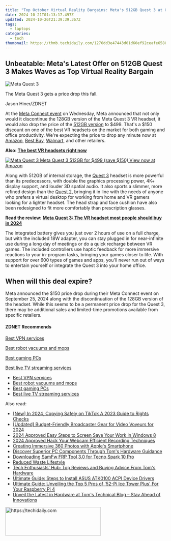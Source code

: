 ```yaml
---
title: "Top October Virtual Reality Bargains: Meta's 512GB Quest 3 at Unbeatable Prices During Prime Day – Limited Time Offer!"
date: 2024-10-21T01:13:17.497Z
updated: 2024-10-26T21:39:39.367Z
tags:
  - laptops
categories:
  - tech
thumbnail: https://thmb.techidaily.com/1276dd3e47443d01d60ef92ceafe65883b1431cf0aceea8f20ef4307f66fd914.jpg
---
```


## Unbeatable: Meta's Latest Offer on 512GB Quest 3 Makes Waves as Top Virtual Reality Bargain

![Meta Quest 3](https://www.zdnet.com/a/img/resize/b20e255b39b4c575dbe2ff29fe492be3075a90c6/2023/12/26/0dc1582a-3076-47ff-86a7-112a49871c0b/meta-quest-3-blue-dreams.jpg?auto=webp&precrop=2048,1150,x0,y101&width=1280)

The Meta Quest 3 gets a price drop this fall.

Jason Hiner/ZDNET

At the [Meta Connect event](https://www.zdnet.com/article/orion-are-metas-most-advanced-glasses-in-the-world-and-run-on-a-neural-interface/) on Wednesday, Meta announced that not only would it discontinue the 128GB version of the Meta Quest 3 VR headset, it would also drop the price of the [512GB version](https://buy.geni.us/Proxy.ashx?TSID=368250&GR%5FURL=https%3A%2F%2Fwww.amazon.com%2Fdp%2FB0CD1JTBSC%3Ftag%3Dzd-buy-button-20%26ascsubtag%3D%5F%5FCOM%5FCLICK%5FID%5F%5F%7Cd51d3875-43f8-457d-aa84-6512101bf191%7Cdtp&dtb=1) to $499\. That's a $150 discount on one of the best VR headsets on the market for both gaming and office productivity. We're expecting the price to drop any minute now at [Amazon](https://buy.geni.us/Proxy.ashx?TSID=368250&GR%5FURL=https%3A%2F%2Fwww.amazon.com%2Fdp%2FB0CD1JTBSC%3Ftag%3Dzd-buy-button-20%26ascsubtag%3D%5F%5FCOM%5FCLICK%5FID%5F%5F%7Cd51d3875-43f8-457d-aa84-6512101bf191%7Cdtp&dtb=1), [Best Buy](https://shop-links.co/link/?url=https%3A%2F%2Fwww.bestbuy.com%2Fsite%2Fmeta-quest-3-breakthrough-mixed-reality-512gb-white%2F6554912.p%3FskuId%3D6554912&publisher_slug=itechdaily19598&exclusive=1), [Walmart](https://goto.walmart.com/c/5597632/565706/9383?sharedid=zdnet&partnerpropertyid=1980086&u=https%3A%2F%2Fwww.walmart.com%2Fip%2FMeta-Quest-3-512GB-Breakthrough-Mixed-Reality-Powerful-Performance-Asgard-s-Wrath-2%2F3551794083&subId1=zd-__COM_CLICK_ID__-dtp), and other retailers.

**Also: [The best VR headsets right now](https://www.zdnet.com/article/best-vr-headset/)**

[![Meta Quest 3](https://www.zdnet.com/a/img/resize/6661bb5b309108b038cf1b9ec439f3c7a9569d07/2023/12/26/6715c959-4622-45a1-b1b0-dbcbb61c45bd/meta-quest-3-hero-2.jpg?auto=webp&fit=crop&height=172.5&width=294) Meta Quest 3 512GB for $499 (save $150) View now at Amazon](https://buy.geni.us/Proxy.ashx?TSID=368250&GR%5FURL=https%3A%2F%2Fwww.amazon.com%2Fdp%2FB0CD1JTBSC%3Ftag%3Dzd-buy-button-20%26ascsubtag%3D%5F%5FCOM%5FCLICK%5FID%5F%5F%7Cd51d3875-43f8-457d-aa84-6512101bf191%7Cdtp&dtb=1)

Along with 512GB of internal storage, the [Quest 3](https://buy.geni.us/Proxy.ashx?TSID=368250&GR%5FURL=https%3A%2F%2Fwww.amazon.com%2Fdp%2FB0CD1JTBSC%3Ftag%3Dzd-buy-button-20%26ascsubtag%3D%5F%5FCOM%5FCLICK%5FID%5F%5F%7Cd51d3875-43f8-457d-aa84-6512101bf191%7Cdtp&dtb=1) headset is more powerful than its predecessors, with double the graphics processing power, 4K+ display support, and louder 3D spatial audio. It also sports a slimmer, more refined design than the [Quest 2](https://www.zdnet.com/article/meta-quest-2-vs-meta-quest-3/), bringing it in line with the needs of anyone who prefers a virtual desktop for working from home and VR gamers looking for a lighter headset. The head strap and face cushion have also been redesigned to fit more comfortably than prescription glasses.

**Read the review:** **[Meta Quest 3: The VR headset most people should buy in 2024](https://www.zdnet.com/article/meta-quest-3-review/)** 

The integrated battery gives you just over 2 hours of use on a full charge, but with the included 18W adapter, you can stay plugged in for near-infinite use during a long day of meetings or do a quick recharge between VR games. The included controllers use haptic feedback for more immersive reactions to your in-program tasks, bringing your games closer to life. With support for over 600 types of games and apps, you'll never run out of ways to entertain yourself or integrate the Quest 3 into your home office. 

## When will this deal expire?

Meta announced the $150 price drop during their Meta Connect event on September 25, 2024 along with the discontinuation of the 128GB version of the headset. While this seems to be a permanent price drop for the Quest 3, there may be additional sales and limited-time promotions available from specific retailers.

#### **ZDNET** Recommends

[Best VPN services](https://www.zdnet.com/article/best-vpn/ "Best VPN services")

[Best robot vacuums and mops](https://www.zdnet.com/article/best-robot-vacuum-mop/ "Best robot vacuums and mops")

[Best gaming PCs](https://www.zdnet.com/article/best-gaming-pc/ "Best gaming PCs")

[Best live TV streaming services](https://www.zdnet.com/article/best-live-tv-streaming-service/ "Best live TV streaming services")

* [Best VPN services](https://www.zdnet.com/article/best-vpn/ "Best VPN services")
* [Best robot vacuums and mops](https://www.zdnet.com/article/best-robot-vacuum-mop/ "Best robot vacuums and mops")
* [Best gaming PCs](https://www.zdnet.com/article/best-gaming-pc/ "Best gaming PCs")
* [Best live TV streaming services](https://www.zdnet.com/article/best-live-tv-streaming-service/ "Best live TV streaming services")

<ins class="adsbygoogle"
     style="display:block"
     data-ad-format="autorelaxed"
     data-ad-client="ca-pub-7571918770474297"
     data-ad-slot="1223367746"></ins>

<ins class="adsbygoogle"
     style="display:block"
     data-ad-client="ca-pub-7571918770474297"
     data-ad-slot="8358498916"
     data-ad-format="auto"
     data-full-width-responsive="true"></ins>

<span class="atpl-alsoreadstyle">Also read:</span>
<div><ul>
<li><a href="https://tiktok-video-files.techidaily.com/new-in-2024-copying-safely-on-tiktok-a-2023-guide-to-rights-checks/"><u>[New] In 2024, Copying Safely on TikTok A 2023 Guide to Rights Checks</u></a></li>
<li><a href="https://facebook-record-videos.techidaily.com/updated-budget-friendly-broadcaster-gear-for-video-voyeurs-for-2024/"><u>[Updated] Budget-Friendly Broadcaster Gear for Video Voyeurs for 2024</u></a></li>
<li><a href="https://video-capture.techidaily.com/2024-approved-easy-steps-to-screen-save-your-work-in-windows-8/"><u>2024 Approved Easy Steps to Screen Save Your Work in Windows 8</u></a></li>
<li><a href="https://digital-screen-recording.techidaily.com/2024-approved-hack-your-webcam-efficient-recording-techniques/"><u>2024 Approved Hack Your Webcam Efficient Recording Techniques</u></a></li>
<li><a href="https://article-helps.techidaily.com/creating-immersive-360-photos-with-apples-smartphone/"><u>Creating Immersive 360 Photos with Apple's Smartphone</u></a></li>
<li><a href="https://hardware-reviews.techidaily.com/discover-superior-pc-components-through-toms-hardware-guidance/"><u>Discover Superior PC Components Through Tom's Hardware Guidance</u></a></li>
<li><a href="https://unlock-android.techidaily.com/downloading-samfw-frp-tool-30-for-tecno-spark-10-pro-by-drfone-android/"><u>Downloading SamFw FRP Tool 3.0 for Tecno Spark 10 Pro</u></a></li>
<li><a href="https://hardware-reviews.techidaily.com/reduced-waste-lifestyle/"><u>Reduced Waste Lifestyle</u></a></li>
<li><a href="https://hardware-reviews.techidaily.com/tech-enthusiasts-hub-top-reviews-and-buying-advice-from-toms-hardware/"><u>Tech Enthusiasts’ Hub: Top Reviews and Buying Advice From Tom's Hardware</u></a></li>
<li><a href="https://win-amazing.techidaily.com/ultimate-guide-steps-to-install-asus-atk0100-acpi-device-drivers/"><u>Ultimate Guide: Steps to Install ASUS ATK0100 ACPI Device Drivers</u></a></li>
<li><a href="https://hardware-reviews.techidaily.com/ultimate-guide-unveiling-the-top-5-pros-of-52-pi-ice-tower-plus-for-your-raspberry-pi-4/"><u>Ultimate Guide: Unveiling the Top 5 Pros of '52-Pi Ice Tower Plus' For Your Raspberry Pi 4</u></a></li>
<li><a href="https://hardware-reviews.techidaily.com/1723341719697-unveil-the-latest-in-hardware-at-toms-technical-blog-stay-ahead-of-innovations/"><u>Unveil the Latest in Hardware at Tom's Technical Blog – Stay Ahead of Innovations</u></a></li>
</ul></div>

<!-- affiliate ads begin -->
<a href="https://aligracehair.sjv.io/c/5597632/1972665/19272" target="_top" id="1972665">
  <img src="//a.impactradius-go.com/display-ad/19272-1972665" border="0" alt="https://techidaily.com" width="300" height="90"/>
</a>
<img height="0" width="0" src="https://aligracehair.sjv.io/i/5597632/1972665/19272" style="position:absolute;visibility:hidden;" border="0" />
<!-- affiliate ads end -->

